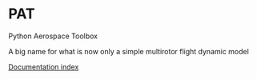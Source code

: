# PAT
Python Aerospace Toolbox

A big name for what is now only a simple multirotor flight dynamic model


[Documentation index](https://poine.github.io/pat/)
